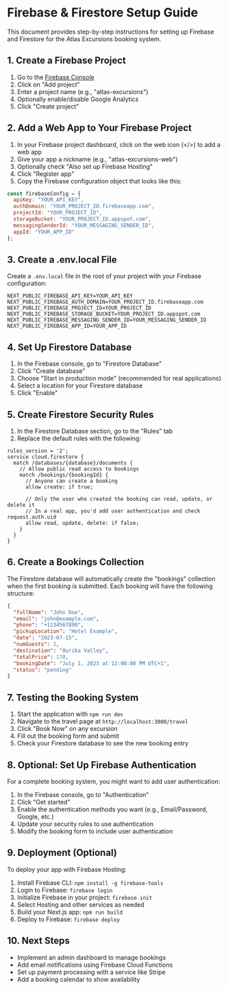 # Firebase & Firestore Setup Guide

This document provides step-by-step instructions for setting up Firebase and Firestore for the Atlas Excursions booking system.

## 1. Create a Firebase Project

1. Go to the [Firebase Console](https://console.firebase.google.com/)
2. Click on "Add project"
3. Enter a project name (e.g., "atlas-excursions")
4. Optionally enable/disable Google Analytics
5. Click "Create project"

## 2. Add a Web App to Your Firebase Project

1. In your Firebase project dashboard, click on the web icon (</>) to add a web app
2. Give your app a nickname (e.g., "atlas-excursions-web")
3. Optionally check "Also set up Firebase Hosting"
4. Click "Register app"
5. Copy the Firebase configuration object that looks like this:

```javascript
const firebaseConfig = {
  apiKey: "YOUR_API_KEY",
  authDomain: "YOUR_PROJECT_ID.firebaseapp.com",
  projectId: "YOUR_PROJECT_ID",
  storageBucket: "YOUR_PROJECT_ID.appspot.com",
  messagingSenderId: "YOUR_MESSAGING_SENDER_ID",
  appId: "YOUR_APP_ID"
};
```

## 3. Create a .env.local File

Create a `.env.local` file in the root of your project with your Firebase configuration:

```
NEXT_PUBLIC_FIREBASE_API_KEY=YOUR_API_KEY
NEXT_PUBLIC_FIREBASE_AUTH_DOMAIN=YOUR_PROJECT_ID.firebaseapp.com
NEXT_PUBLIC_FIREBASE_PROJECT_ID=YOUR_PROJECT_ID
NEXT_PUBLIC_FIREBASE_STORAGE_BUCKET=YOUR_PROJECT_ID.appspot.com
NEXT_PUBLIC_FIREBASE_MESSAGING_SENDER_ID=YOUR_MESSAGING_SENDER_ID
NEXT_PUBLIC_FIREBASE_APP_ID=YOUR_APP_ID
```

## 4. Set Up Firestore Database

1. In the Firebase console, go to "Firestore Database"
2. Click "Create database"
3. Choose "Start in production mode" (recommended for real applications)
4. Select a location for your Firestore database
5. Click "Enable"

## 5. Create Firestore Security Rules

1. In the Firestore Database section, go to the "Rules" tab
2. Replace the default rules with the following:

```
rules_version = '2';
service cloud.firestore {
  match /databases/{database}/documents {
    // Allow public read access to bookings
    match /bookings/{bookingId} {
      // Anyone can create a booking
      allow create: if true;
      
      // Only the user who created the booking can read, update, or delete it
      // In a real app, you'd add user authentication and check request.auth.uid
      allow read, update, delete: if false;
    }
  }
}
```

## 6. Create a Bookings Collection

The Firestore database will automatically create the "bookings" collection when the first booking is submitted. Each booking will have the following structure:

```json
{
  "fullName": "John Doe",
  "email": "john@example.com",
  "phone": "+1234567890",
  "pickupLocation": "Hotel Example",
  "date": "2023-07-15",
  "numGuests": 2,
  "destination": "Ourika Valley",
  "totalPrice": 170,
  "bookingDate": "July 1, 2023 at 12:00:00 PM UTC+1",
  "status": "pending"
}
```

## 7. Testing the Booking System

1. Start the application with `npm run dev`
2. Navigate to the travel page at `http://localhost:3000/travel`
3. Click "Book Now" on any excursion
4. Fill out the booking form and submit
5. Check your Firestore database to see the new booking entry

## 8. Optional: Set Up Firebase Authentication

For a complete booking system, you might want to add user authentication:

1. In the Firebase console, go to "Authentication"
2. Click "Get started"
3. Enable the authentication methods you want (e.g., Email/Password, Google, etc.)
4. Update your security rules to use authentication
5. Modify the booking form to include user authentication

## 9. Deployment (Optional)

To deploy your app with Firebase Hosting:

1. Install Firebase CLI: `npm install -g firebase-tools`
2. Login to Firebase: `firebase login`
3. Initialize Firebase in your project: `firebase init`
4. Select Hosting and other services as needed
5. Build your Next.js app: `npm run build`
6. Deploy to Firebase: `firebase deploy`

## 10. Next Steps

- Implement an admin dashboard to manage bookings
- Add email notifications using Firebase Cloud Functions
- Set up payment processing with a service like Stripe
- Add a booking calendar to show availability 